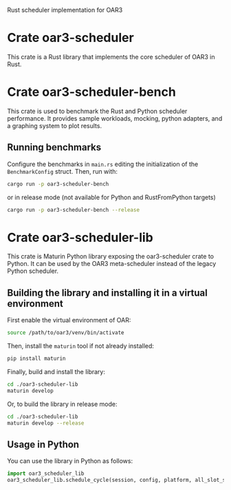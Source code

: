 Rust scheduler implementation for OAR3

# Crate oar3-scheduler

This crate is a Rust library that implements the core scheduler of OAR3 in Rust.

# Crate oar3-scheduler-bench

This crate is used to benchmark the Rust and Python scheduler performance.
It provides sample workloads, mocking, python adapters, and a graphing
system to plot results.

## Running benchmarks
Configure the benchmarks in `main.rs` editing the initialization of the `BenchmarkConfig` struct.
Then, run with:

```bash
cargo run -p oar3-scheduler-bench
```
or in release mode (not available for Python and RustFromPython targets)
```bash
cargo run -p oar3-scheduler-bench --release
```

# Crate oar3-scheduler-lib

This crate is Maturin Python library exposing the oar3-scheduler crate to Python.
It can be used by the OAR3 meta-scheduler instead of the legacy Python scheduler.

## Building the library and installing it in a virtual environment
First enable the virtual environment of OAR:
```bash
source /path/to/oar3/venv/bin/activate
```
Then, install the `maturin` tool if not already installed:
```bash
pip install maturin
```
Finally, build and install the library:
```bash
cd ./oar3-scheduler-lib
maturin develop
```
Or, to build the library in release mode:
```bash
cd ./oar3-scheduler-lib
maturin develop --release
```

## Usage in Python
You can use the library in Python as follows:
```python
import oar3_scheduler_lib
oar3_scheduler_lib.schedule_cycle(session, config, platform, all_slot_sets, job_security_time, queues)
```

